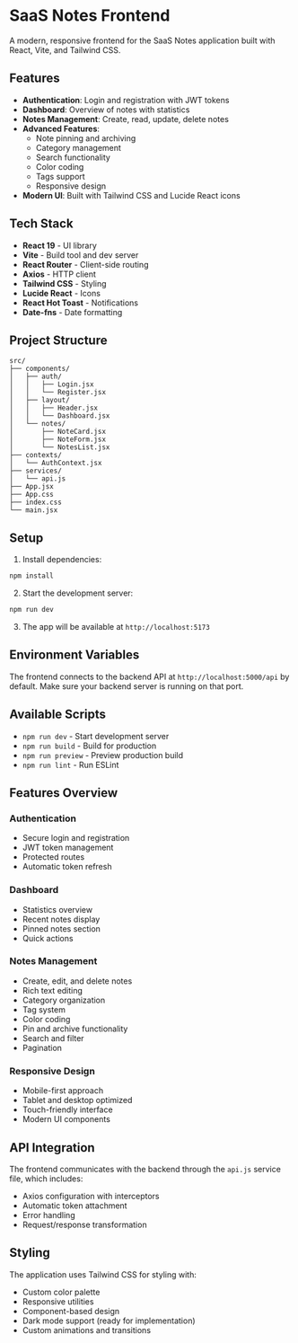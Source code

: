 # SaaS Notes Frontend

A modern, responsive frontend for the SaaS Notes application built with React, Vite, and Tailwind CSS.

## Features

- **Authentication**: Login and registration with JWT tokens
- **Dashboard**: Overview of notes with statistics
- **Notes Management**: Create, read, update, delete notes
- **Advanced Features**:
  - Note pinning and archiving
  - Category management
  - Search functionality
  - Color coding
  - Tags support
  - Responsive design
- **Modern UI**: Built with Tailwind CSS and Lucide React icons

## Tech Stack

- **React 19** - UI library
- **Vite** - Build tool and dev server
- **React Router** - Client-side routing
- **Axios** - HTTP client
- **Tailwind CSS** - Styling
- **Lucide React** - Icons
- **React Hot Toast** - Notifications
- **Date-fns** - Date formatting

## Project Structure

```
src/
├── components/
│   ├── auth/
│   │   ├── Login.jsx
│   │   └── Register.jsx
│   ├── layout/
│   │   ├── Header.jsx
│   │   └── Dashboard.jsx
│   └── notes/
│       ├── NoteCard.jsx
│       ├── NoteForm.jsx
│       └── NotesList.jsx
├── contexts/
│   └── AuthContext.jsx
├── services/
│   └── api.js
├── App.jsx
├── App.css
├── index.css
└── main.jsx
```

## Setup

1. Install dependencies:
```bash
npm install
```

2. Start the development server:
```bash
npm run dev
```

3. The app will be available at `http://localhost:5173`

## Environment Variables

The frontend connects to the backend API at `http://localhost:5000/api` by default. Make sure your backend server is running on that port.

## Available Scripts

- `npm run dev` - Start development server
- `npm run build` - Build for production
- `npm run preview` - Preview production build
- `npm run lint` - Run ESLint

## Features Overview

### Authentication
- Secure login and registration
- JWT token management
- Protected routes
- Automatic token refresh

### Dashboard
- Statistics overview
- Recent notes display
- Pinned notes section
- Quick actions

### Notes Management
- Create, edit, and delete notes
- Rich text editing
- Category organization
- Tag system
- Color coding
- Pin and archive functionality
- Search and filter
- Pagination

### Responsive Design
- Mobile-first approach
- Tablet and desktop optimized
- Touch-friendly interface
- Modern UI components

## API Integration

The frontend communicates with the backend through the `api.js` service file, which includes:
- Axios configuration with interceptors
- Automatic token attachment
- Error handling
- Request/response transformation

## Styling

The application uses Tailwind CSS for styling with:
- Custom color palette
- Responsive utilities
- Component-based design
- Dark mode support (ready for implementation)
- Custom animations and transitions

